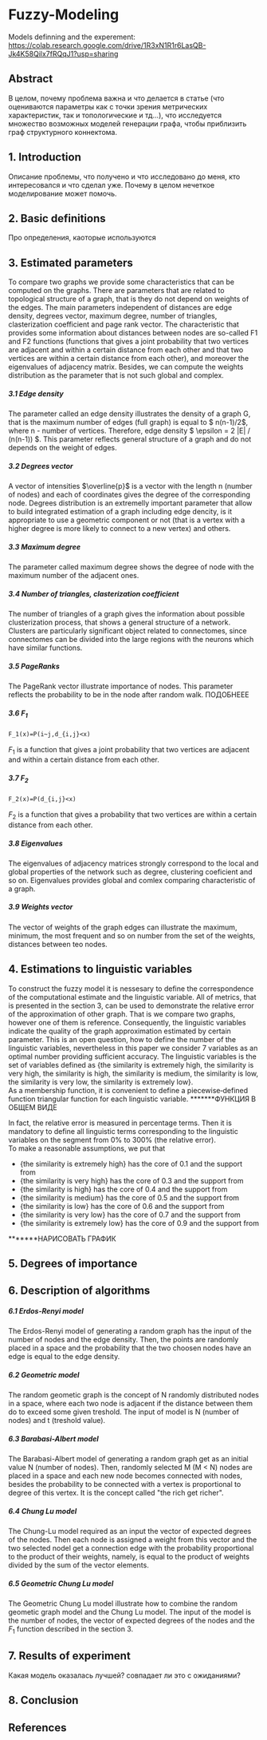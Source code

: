 # Fuzzy-Modeling

Models definning and the experement: https://colab.research.google.com/drive/1R3xN1R1r6LasQB-Jk4K58Qilx7fRQqJ1?usp=sharing
## Abstract  
В целом, почему проблема важна и что делается в статье (что оцениваются параметры как с точки зрения метрических характеристик, так и топологические и тд...), что исследуется множество возможных моделей генерации графа, чтобы приблизить граф структурного коннектома.
## 1. Introduction  
Описание проблемы, что получено и что исследовано до меня, кто интересовался и что сделал уже. Почему в целом нечеткое моделирование может помочь. 
## 2. Basic definitions 
Про определения, каоторые используются
## 3. Estimated parameters 
To compare two graphs we provide some characteristics that can be computed on the graphs. There are parameters that are related to topological structure of a graph, that is they do not depend on weights of the edges. The main parameters independent of distances are edge density, degrees vector, maximum degree, number of triangles, clasterization coefficient and page rank vector.  The characteristic that provides some information about distances between nodes are so-called F1 and F2 functions (functions that gives a joint probability that two vertices are adjacent and within a certain distance from each other and that two vertices are within a certain distance from each other), and moreover the eigenvalues of adjacency matrix. Besides, we can compute the weights distribution as the parameter that is not such global and complex.
##### 3.1 Edge density  
The parameter called an edge density illustrates the density of a graph G, that is the maximum number of edges (full graph) is equal to $ n(n-1)/2$, where n - number of vertices. Therefore, edge density $ \epsilon = 2 |E| / (n(n-1)) $. This parameter reflects general structure of a graph and do not depends on the weight of edges.  
##### 3.2 Degrees vector
A vector of intensities $\overline{p}$ is a vector with the length n (number of nodes) and each of coordinates gives the degree of the corresponding node. Degrees distribution is an extremelly important parameter that allow to build integrated estimation of a graph including edge dencity, is it appropriate to use a geometric component or not (that is a vertex with a higher degree is more likely to connect to a new vertex) and others.  
##### 3.3 Maximum degree
The parameter called maximum degree shows the degree of node with the maximum number of the adjacent ones.  
##### 3.4 Number of triangles, clasterization coefficient
The number of triangles of a graph gives the information about possible clusterization process, that shows a general structure of a network. Clusters are particularly significant object related to connectomes, since connectomes can be divided into the large regions with the neurons which have similar functions.  
##### 3.5 PageRanks
The PageRank vector illustrate importance of nodes. This parameter reflects the probability to be in the node after random walk.  ПОДОБНЕЕЕ
##### 3.6 $F_1$  
```LaTeX
F_1(x)=P(i~j,d_{i,j}<x)
```
$F_1$ is a function that gives a joint probability that two vertices are adjacent and within a certain distance from each other.
##### 3.7 $F_2$  
```LaTeX
F_2(x)=P(d_{i,j}<x)
```
$F_2$ is a function that gives a probability that two vertices are within a certain distance from each other.
##### 3.8 Eigenvalues
The eigenvalues of adjacency matrices strongly correspond to the local and global properties of the network such as degree, clustering coeficient and so on. Eigenvalues provides global and comlex comparing characteristic of a graph.  
##### 3.9 Weights vector
The vector of weights of the graph edges can illustrate the maximum, minimum, the most frequent and so on number from the set of the weights, distances between teo nodes.      

  
    
## 4. Estimations to linguistic variables
To construct the fuzzy model it is nessesary to define the correspondence of the computational estimate and the linguistic variable. All of metrics, that is presented in the section 3, can be used to demonstrate the relative error of the approximation of other graph. That is we compare two graphs, however one of them is reference. Consequently, the linguistic variables indicate the quality of the graph approximation estimated by certain parameter. This is an open question, how to define the number of the linguistic variables, nevertheless in this paper we consider 7 variables as an optimal number providing sufficient accuracy. The linguistic variables is the set of variables defined as 
{the similarity is extremely high, the similarity is very high, the similarity is high, the similarity is medium, the similarity is low, the similarity is very low, the similarity is extremely low}.   
As a membership function, it is convenient to define a piecewise‐defined function triangular function for each linguistic variable. 
*******ФУНКЦИЯ В ОБЩЕМ ВИДЕ  
  
In fact, the relative error is measured in percentage terms. Then it is mandatory to define all linguistic terms corresponding to the linguistic variables on the segment from 0% to 300% (the relative error).    
To make a reasonable assumptions, we put that  
* {the similarity is extremely high} has the core of 0.1 and the support from  
* {the similarity is very high} has the core of 0.3 and the support from 
* {the similarity is high} has the core of 0.4 and the support from  
* {the similarity is medium} has the core of 0.5 and the support from  
* {the similarity is low} has the core of 0.6 and the support from   
* {the similarity is very low} has the core of 0.7 and the support from 
* {the similarity is extremely low} has the core of 0.9 and the support from   
 
*******НАРИСОВАТЬ ГРАФИК    

## 5. Degrees of importance

## 6. Description of algorithms  
##### 6.1 Erdos-Renyi model
The Erdos-Renyi model of generating a random graph has the input of the number of nodes and the edge density. Then, the points are randomly placed in a space and the probability that the two choosen nodes have an edge is equal to the edge density.  
##### 6.2 Geometric model
The random geometic graph is the concept of N randomly distributed nodes in a space, where each two node is adjacent if the distance between them do to exceed some given treshold. The input of model is N (number of nodes) and t (treshold value).  
##### 6.3 Barabasi-Albert model
The Barabasi-Albert model of generating a random graph get as an initial value N (number of nodes). Then, randomly selected M (M < N) nodes are placed in a space and each new node becomes connected with nodes, besides the probability to be connected with a vertex is proportional to degree of this vertex. It is the concept called "the rich get richer".  
##### 6.4 Chung Lu model
The Chung-Lu model required as an input the vector of expected degrees of the nodes. Then each node is assigned a weight from this vector and the two selected nodel get a connection edge with the probability proportional to the product of their weights, namely, is equal to the product of weights divided by the sum of the vector elements.  
##### 6.5 Geometric Chung Lu model  
The Geometric Chung Lu model illustrate how to combine the random geometic graph model and the Chung Lu model. The input of the model is the number of nodes, the vector of expected degrees of the nodes and the $F_1$ function described in the section 3.  
## 7. Results of experiment
Какая модель оказалась лучшей? совпадает ли это с ожиданиями?
## 8. Conclusion
## References 
